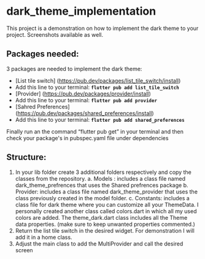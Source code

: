 # dark_theme_implementation

This project is a demonstration on how to implement the dark theme to your project.
Screenshots available as well.

## Packages needed:
3 packages are needed to implement the dark theme: 
-	[List tile switch] (https://pub.dev/packages/list_tile_switch/install)
  -	Add this line to 	your terminal: **```flutter pub add list_tile_switch ```**
-	[Provider] (https://pub.dev/packages/provider/install)
  -	Add this line to your terminal: **```flutter pub add provider```**
-	[Sahred Preferences] (https://pub.dev/packages/shared_preferences/install)
  -	Add this line to your terminal: **```flutter pub add shared_preferences```**

Finally run an  the command “flutter pub get” in your terminal and then check your package's in pubspec.yaml file under dependencies

## Structure:
1.	In your lib folder create 3 additional folders respectively and copy the classes from the repository.
  a.	Models : includes a class file named dark_theme_prefrences that uses the Shared prefrences package
  b.	Provider: includes a class file named dark_theme_provider that uses the class previously created in the model folder.
  c.	Constants: includes a class file for dark theme where you can customize all your ThemeData. I personally created another class called colors.dart in which all my used colors are added. The theme_dark.dart class includes all the Theme data properties. (make sure to keep unwanted properties commented.)
2.	Return the list tile switch in the desired widget. For demonstration I will add it in a home class.
3.	Adjust the main class to add the MultiProvider and call the desired screen
